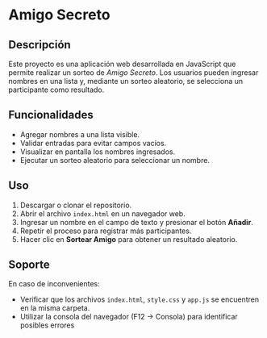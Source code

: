 # Amigo Secreto

## Descripción
Este proyecto es una aplicación web desarrollada en JavaScript que permite realizar un sorteo de *Amigo Secreto*. Los usuarios pueden ingresar nombres en una lista y, mediante un sorteo aleatorio, se selecciona un participante como resultado.  

## Funcionalidades
- Agregar nombres a una lista visible.  
- Validar entradas para evitar campos vacíos.  
- Visualizar en pantalla los nombres ingresados.  
- Ejecutar un sorteo aleatorio para seleccionar un nombre.  

## Uso
1. Descargar o clonar el repositorio.  
2. Abrir el archivo `index.html` en un navegador web.  
3. Ingresar un nombre en el campo de texto y presionar el botón **Añadir**.  
4. Repetir el proceso para registrar más participantes.  
5. Hacer clic en **Sortear Amigo** para obtener un resultado aleatorio.  

## Soporte
En caso de inconvenientes:  
- Verificar que los archivos `index.html`, `style.css` y `app.js` se encuentren en la misma carpeta.  
- Utilizar la consola del navegador (F12 → Consola) para identificar posibles errores
